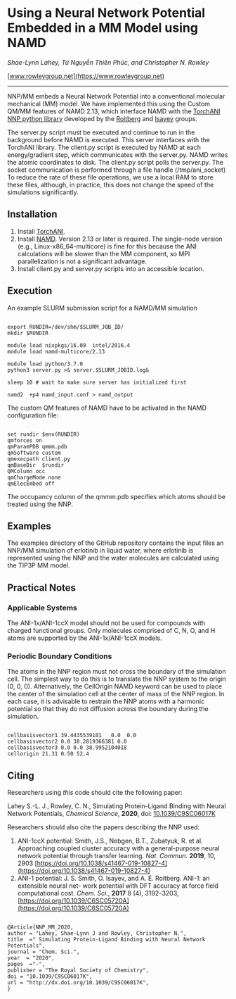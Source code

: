 # Using a Neural Network Potential Embedded in a MM Model using NAMD

*Shae-Lynn Lahey, Từ Nguyễn Thiên Phúc, and Christopher N. Rowley*

[www.rowleygroup.net](https://www.rowleygroup.net)

-------------------------------------------------------------------
NNP/MM embeds a Neural Network Potential into a conventional molecular mechanical (MM) model. We have implemented this using the Custom QM/MM features of NAMD 2.13, which interface NAMD with the [TorchANI NNP python library](https://aiqm.github.io/torchani/) developed by the [Roitberg](https://roitberg.chem.ufl.edu/) and [Isayev](http://olexandrisayev.com/) groups.

The server.py script must be executed and continue to run in the background before NAMD is executed. This server interfaces with the TorchANI library. The client.py script is executed by NAMD at each energy/gradient step, which communicates with the server.py. NAMD writes the atomic coordinates to disk. The client.py script polls the server.py. The socket communication is performed through a file handle (/tmp/ani_socket) To reduce the rate of these file operations, we use a local RAM to store these files, although, in practice, this does not change the speed of the simulations significantly.

## Installation

1. Install [TorchANI](https://aiqm.github.io/torchani/).
2. Install [NAMD](http://www.ks.uiuc.edu/Research/namd/). Version 2.13 or later is required. The single-node version (e.g., Linux-x86\_64-multicore) is fine for this because the ANI calculations will be slower than the MM component, so MPI parallelization is not a significant advantage.
3. Install client.py and server.py scripts into an accessible location.

## Execution

An example SLURM submission script for a NAMD/MM simulation
<pre><code>
export RUNDIR=/dev/shm/$SLURM_JOB_ID/
mkdir $RUNDIR

module load nixpkgs/16.09  intel/2016.4
module load namd-multicore/2.13

module load python/3.7.0
python3 server.py >& server.$SLURM_JOBID.log&

sleep 10 # wait to make sure server has initialized first

namd2  +p4 namd_input.conf > namd_output
</pre></code>

The custom QM features of NAMD have to be activated in the NAMD configuration file:
<pre><code>
set rundir $env(RUNDIR)
qmforces on
qmParamPDB qmmm.pdb
qmSoftware custom
qmexecpath client.py
qmBaseDir  $rundir
QMColumn occ
qmChargeMode none
qmElecEmbed off
</pre></code>

The occupancy column of the qmmm.pdb specifies which atoms should be treated using the NNP.

## Examples

The examples directory of the GitHub repository contains the input files an NNP/MM simulation of erlotinib in liquid water, where erlotinib is represented using the NNP and the water molecules are calculated using the TIP3P MM model.

## Practical Notes
### Applicable Systems
The ANI-1x/ANI-1ccX model should not be used for compounds with charged functional groups. Only molecules comprised of C, N, O, and H atoms are supported by the ANI-1x/ANI-1ccX models.
### Periodic Boundary Conditions
The atoms in the NNP region must not cross the boundary of the simulation cell. The simplest way to do this is to translate the NNP system to the origin (0, 0, 0). Alternatively, the CellOrigin NAMD keyword can be used to place the center of the simulation cell at the center of mass of the NNP region. In each case, it is advisable to restrain the NNP atoms with a harmonic potential so that they do not diffusion across the boundary during the simulation.

<pre><code>
cellbasisvector1 39.4435539101   0.0  0.0
cellbasisvector2 0.0 38.2819366381 0.0
cellbasisvector3 0.0 0.0 38.9952104018
cellorigin 21.31 0.50 52.4
</pre></code>

## Citing
Researchers using *this* code should cite the following paper:

Lahey S.-L. J., Rowley, C. N., Simulating Protein-Ligand Binding with Neural Network Potentials, *Chemical Science*, **2020**, doi: [10.1039/C9SC06017K](https://doi.org/10.1039/C9SC06017K)

Researchers should also cite the papers describing the NNP used:
1. ANI-1ccX potential: Smith, J.S., Nebgen, B.T., Zubatyuk, R. et al. Approaching coupled cluster accuracy with a general-purpose neural network potential through transfer learning. *Nat. Commun.*  **2019**, 10, 2903 [https://doi.org/10.1038/s41467-019-10827-4](https://doi.org/10.1038/s41467-019-10827-4)
2. ANI-1 potential: J. S. Smith, O. Isayev, and A. E. Roitberg. ANI-1: an extensible neural net-
work potential with DFT accuracy at force field computational cost. *Chem. Sci.*, **2017**
8 (4), 3192–3203, [https://doi.org/10.1039/C6SC05720A](https://doi.org/10.1039/C6SC05720A)

<pre><code>
@Article{NNP_MM_2020,
author = "Lahey, Shae-Lynn J and Rowley, Christopher N.",
title  =" Simulating Protein-Ligand Binding with Neural Network Potentials",
journal = "Chem. Sci.",
year  = "2020",
pages  ="-",
publisher = "The Royal Society of Chemistry",
doi = "10.1039/C9SC06017K",
url = "http://dx.doi.org/10.1039/C9SC06017K",
}
</pre></code>
